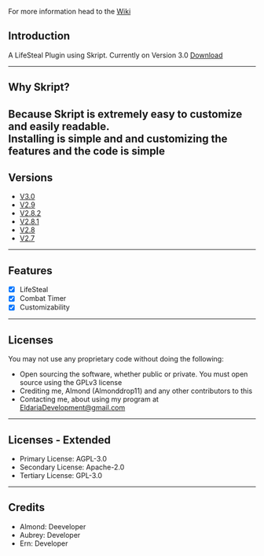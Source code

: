 
For more information head to the [Wiki](https://github.com/EldariaDevelopment/Skript-LifeSteal/wiki)
## Introduction

A LifeSteal Plugin using Skript. Currently on Version 3.0 <a href="https://github.com/EldariaDevelopment/Skript-LifeSteal/raw/gh-pages/Skript-LifeSteal-main%20(4).zip" target="_blank">Download</a>

---
## Why Skript?
Because Skript is extremely easy to customize and easily readable.  
Installing is simple and and customizing the features and the code is simple
---
## Versions
* <a href="https://github.com/EldariaDevelopment/Skript-LifeSteal/releases/tag/V3.0_1.18" target="_blank">V3.0</a>
* <a href="https://github.com/EldariaDevelopment/Skript-LifeSteal/releases/tag/V2.9_1.18" target="_blank">V2.9</a>
* <a href="https://github.com/EldariaDevelopment/Skript-LifeSteal/releases/tag/V2.8.2_1.18_(Development)" target="_blank">V2.8.2</a>
* <a href="https://github.com/EldariaDevelopment/Skript-LifeSteal/releases/tag/V2.8.1_1.18_(Development)" target="_blank">V2.8.1</a>
* <a href="https://github.com/EldariaDevelopment/Skript-LifeSteal/releases/tag/V2.8_%7C_1.18_(Development)" target="_blank">V2.8</a>
* <a href="https://github.com/EldariaDevelopment/Skript-LifeSteal/releases/tag/Skript" target="_blank">V2.7</a>

---
## Features
- [x] LifeSteal
- [x] Combat Timer
- [x] Customizability

---
## Licenses 
You may not use any proprietary code without doing the following:
* Open sourcing the software, whether public or private. You must open source using the GPLv3 license
* Crediting me, Almond (Almonddrop11) and any other contributors to this
* Contacting me, about using my program at EldariaDevelopment@gmail.com

---
## Licenses - Extended
* Primary License: AGPL-3.0
* Secondary License: Apache-2.0 
* Tertiary License: GPL-3.0 

---
## Credits
* Almond: Deeveloper
* Aubrey: Developer
* Ern: Developer
